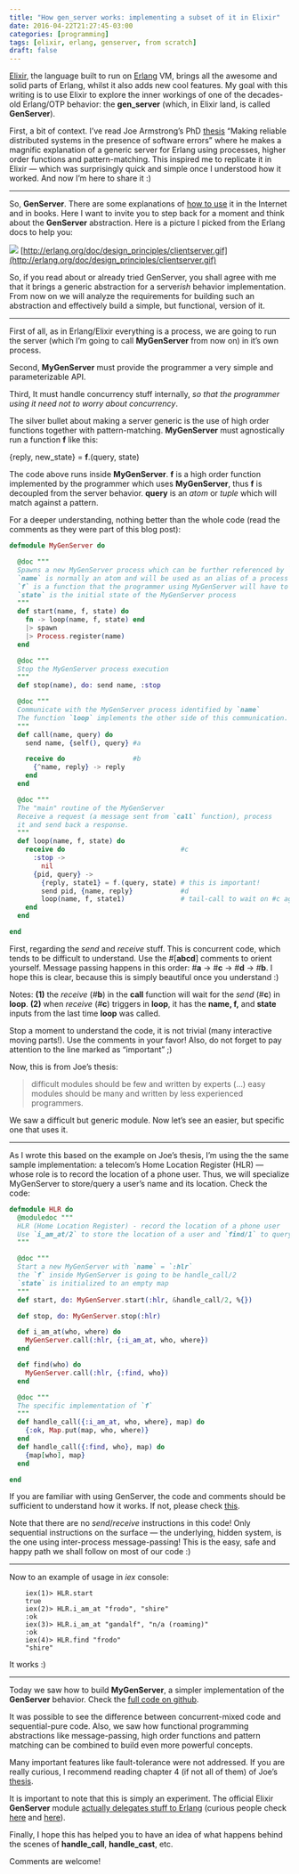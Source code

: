 ```yaml
---
title: "How gen_server works: implementing a subset of it in Elixir"
date: 2016-04-22T21:27:45-03:00
categories: [programming]
tags: [elixir, erlang, genserver, from scratch]
draft: false
---
```


[Elixir](http://elixir-lang.org/), the language built to run on
[Erlang](http://erlang.org/) VM, brings all the awesome and solid parts of
Erlang, whilst it also adds new cool features. My goal with this writing is to
use Elixir to explore the inner workings of one of the decades-old Erlang/OTP
behavior: the **gen_server** (which, in Elixir land, is called **GenServer**).

First, a bit of context. I’ve read Joe Armstrong’s PhD
[thesis](http://erlang.org/download/armstrong_thesis_2003.pdf) “Making reliable
distributed systems in the presence of software errors” where he makes a
magnific explanation of a generic server for Erlang using processes, higher
order functions and pattern-matching. This inspired me to replicate it in Elixir
— which was surprisingly quick and simple once I understood how it worked. And
now I’m here to share it :)

*****

So, **GenServer**. There are some explanations of [how to
use](http://elixir-lang.org/getting-started/mix-otp/genserver.html) it in the
Internet and in books. Here I want to invite you to step back for a moment and
think about the **GenServer** abstraction. Here is a picture I picked from the
Erlang docs to help you:

![](https://cdn-images-1.medium.com/max/1040/1*3Lwd9A0qL8NVbWi5Ecm63Q.gif)
<span class="figcaption_hack">[http://erlang.org/doc/design_principles/clientserver.gif](http://erlang.org/doc/design_principles/clientserver.gif)</span>

So, if you read about or already tried GenServer, you shall agree with me that
it brings a generic abstraction for a server*ish* behavior implementation. From
now on we will analyze the requirements for building such an abstraction and
effectively build a simple, but functional, version of it.

*****

First of all, as in Erlang/Elixir everything is a process, we are going to run
the server (which I’m going to call **MyGenServer** from now on) in it’s own
process.

Second, **MyGenServer** must provide the programmer a very simple and
parameterizable API.

Third, It must handle concurrency stuff internally, *so that the programmer
using it need not to worry about concurrency*.

The silver bullet about making a server generic is the use of high order
functions together with pattern-matching. **MyGenServer** must agnostically run
a function **f** like this:

{reply, new_state} = **f**.(query, state)

The code above runs inside **MyGenServer**. **f** is a high order function
implemented by the programmer which uses **MyGenServer**, thus **f** is
decoupled from the server behavior. **query** is an *atom* or *tuple* which will
match against a pattern.

For a deeper understanding, nothing better than the whole code (read the
comments as they were part of this blog post):

```elixir
defmodule MyGenServer do

  @doc """
  Spawns a new MyGenServer process which can be further referenced by `name`Spawns a new MyGenServer process which can be further referenced by `name`
  `name` is normally an atom and will be used as an alias of a process' pid
  `f` is a function that the programmer using MyGenServer will have to implement
  `state` is the initial state of the MyGenServer process
  """
  def start(name, f, state) do
    fn -> loop(name, f, state) end
    |> spawn
    |> Process.register(name)
  end

  @doc """
  Stop the MyGenServer process execution
  """
  def stop(name), do: send name, :stop

  @doc """
  Communicate with the MyGenServer process identified by `name`
  The function `loop` implements the other side of this communication.
  """
  def call(name, query) do
    send name, {self(), query} #a

    receive do                 #b
      {^name, reply} -> reply
    end
  end

  @doc """
  The "main" routine of the MyGenServer
  Receive a request (a message sent from `call` function), process
  it and send back a response.
  """
  def loop(name, f, state) do
    receive do                             #c
      :stop ->
        nil
      {pid, query} ->
        {reply, state1} = f.(query, state) # this is important!
        send pid, {name, reply}            #d
        loop(name, f, state1)              # tail-call to wait on #c again!
    end
  end

end
```

First, regarding the *send* and *receive* stuff. This is concurrent code, which
tends to be difficult to understand. Use the #[**abcd**] comments to orient
yourself. Message passing happens in this order: #**a** -> #**c** -> #**d** ->
#**b**. I hope this is clear, because this is simply beautiful once you
understand :)

Notes: **(1)** the *receive* (#**b**) in the **call** function will wait for the
*send* (#**c**) in **loop**. **(2)** when *receive* (#**c**) triggers in
**loop**, it has the **name, f,** and **state** inputs from the last time
**loop** was called.

Stop a moment to understand the code, it is not trivial (many interactive moving
parts!). Use the comments in your favor! Also, do not forget to pay attention to
the line marked as “important” ;)

Now, this is from Joe’s thesis:

> difficult modules should be few and written by experts (…) easy modules should
> be many and written by less experienced programmers.

We saw a difficult but generic module. Now let’s see an easier, but specific one
that uses it.

*****

As I wrote this based on the example on Joe’s thesis, I’m using the the same
sample implementation: a telecom’s Home Location Register (HLR) — whose role is
to record the location of a phone user. Thus, we will specialize MyGenServer to
store/query a user’s name and its location. Check the code:

```elixir
defmodule HLR do
  @moduledoc """
  HLR (Home Location Register) - record the location of a phone user
  Use `i_am_at/2` to store the location of a user and `find/1` to query it
  """

  @doc """
  Start a new MyGenServer with `name` = `:hlr`
  the `f` inside MyGenServer is going to be handle_call/2
  `state` is initialized to an empty map
  """
  def start, do: MyGenServer.start(:hlr, &handle_call/2, %{})

  def stop, do: MyGenServer.stop(:hlr)

  def i_am_at(who, where) do
    MyGenServer.call(:hlr, {:i_am_at, who, where})
  end

  def find(who) do
    MyGenServer.call(:hlr, {:find, who})
  end

  @doc """
  The specific implementation of `f`
  """
  def handle_call({:i_am_at, who, where}, map) do
    {:ok, Map.put(map, who, where)}
  end
  def handle_call({:find, who}, map) do
    {map[who], map}
  end

end
```

If you are familiar with using GenServer, the code and comments should be
sufficient to understand how it works. If not, please check
[this](http://elixir-lang.org/getting-started/mix-otp/genserver.html).

Note that there are no *send*/*receive* instructions in this code! Only
sequential instructions on the surface — the underlying, hidden system, is the
one using inter-process message-passing! This is the easy, safe and happy path
we shall follow on most of our code :)

*****

Now to an example of usage in *iex* console:

```
    iex(1)> HLR.start
    true
    iex(2)> HLR.i_am_at "frodo", "shire"
    :ok
    iex(3)> HLR.i_am_at "gandalf", "n/a (roaming)"    
    :ok
    iex(4)> HLR.find "frodo"
    "shire"
```

It works :)

*****

Today we saw how to build **MyGenServer**, a simpler implementation of the
**GenServer** behavior. Check the [full code on
github](https://github.com/geonnave/my_gen_server).

It was possible to see the difference between concurrent-mixed code and
sequential-pure code. Also, we saw how functional programming abstractions like
message-passing, high order functions and pattern matching can be combined to
build even more powerful concepts.

Many important features like fault-tolerance were not addressed. If you are
really curious, I recommend reading chapter 4 (if not all of them) of Joe’s
[thesis](http://erlang.org/download/armstrong_thesis_2003.pdf).

It is important to note that this is simply an experiment. The official Elixir
**GenServer** module [actually delegates stuff to
Erlang](https://github.com/elixir-lang/elixir/blob/v1.2.4/lib/elixir/lib/gen_server.ex#L561)
(curious people check
[here](https://github.com/erlang/otp/blob/maint/lib/stdlib/src/gen_server.erl#L192)
and
[here](https://github.com/erlang/otp/blob/maint/lib/stdlib/src/gen.erl#L143)).

Finally, I hope this has helped you to have an idea of what happens behind the
scenes of **handle_call**, **handle_cast**, etc.

Comments are welcome!
